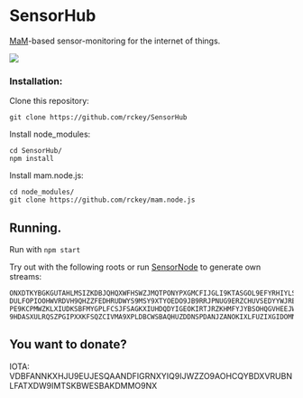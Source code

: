 # SensorHub
[MaM](https://blog.iota.org/introducing-masked-authenticated-messaging-e55c1822d50e)-based sensor-monitoring for the internet of things.

<img src="https://i.imgur.com/OzHq9AO.png"/>

### Installation:

Clone this repository:
```
git clone https://github.com/rckey/SensorHub
```
Install node_modules:
```
cd SensorHub/
npm install
```
Install mam.node.js:
```
cd node_modules/
git clone https://github.com/rckey/mam.node.js
```
## Running.

Run with ``` npm start ```

Try out with the following roots or run [SensorNode](https://github.com/rckey/SensorNode) to generate own streams:
```
ONXDTKYBGKGUTAHLMSIZKDBJQHQXWFHSWZJMQTPONYPXGMCFIJGLI9KTASGOL9EFYRHIYLSXGDVVOPLKT
DULFOPIOOHWVRDVH9QHZZFEDHRUDWYS9MSY9XTYOEDO9JB9RRJPNUG9ERZCHUVSEDYYWJREELQUXUDFJR
PE9KCPMWZKLXIUDKSBFMYGPLFCSJFSAGKXIUHDQDYIGEOKIRTJRZKHMFYJYBSOHQGVHEEJWVBLHMLDNVI
9HDASXULRQSZPGIPXXKFSQZCIVMA9XPLDBCWSBAQHUZDDNSPDANJZANOKIXLFUZIXGIDOMNHZBXUOGOSO
```

## You want to donate?

IOTA: VDBFANNKXHJU9EUJESQAANDFIGRNXYIQ9IJWZZO9AOHCQYBDXVRUBNLFATXDW9IMTSKBWESBAKDMMO9NX
